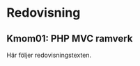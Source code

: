 Redovisning
====================================

Kmom01: PHP MVC ramverk
------------------------------------
Här följer redovisningstexten.